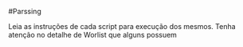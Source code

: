 #Parssing

Leia as instruções de cada script para execução dos mesmos.
Tenha atenção no detalhe de Worlist que alguns possuem
